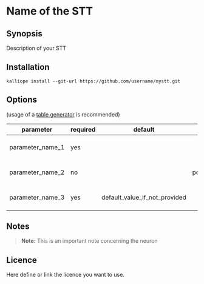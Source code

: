 # Name of the STT

## Synopsis

Description of your STT

## Installation

    kalliope install --git-url https://github.com/username/mystt.git

## Options

(usage of a [table generator](http://www.tablesgenerator.com/markdown_tables) is recommended)

| parameter        | required | default                       | choices                           | comments                     |
|------------------|----------|-------------------------------|-----------------------------------|------------------------------|
| parameter_name_1 | yes      |                               |                                   | description of the parameter |
| parameter_name_2 | no       |                               | possible_value_1,possible_value_2 | description of the parameter |
| parameter_name_3 | yes      | default_value_if_not_provided |                                   | description of the parameter |


## Notes

> **Note:** This is an important note concerning the neuron

## Licence

Here define or link the licence you want to use.
